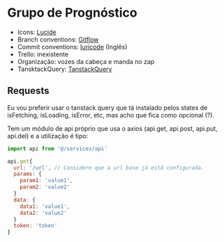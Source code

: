 # Grupo de Prognóstico 

- Icons: [Lucide](https://lucide.dev/icons/)
- Branch conventions: [Gitflow](https://danielkummer.github.io/git-flow-cheatsheet/)
- Commit conventions: [Iuricode](https://danielkummer.github.io/git-flow-cheatsheet/) (Inglês)
- Trello: inexistente
- Organização: vozes da cabeça e manda no zap
- TansktackQuery: [TanstackQuery](https://tanstack.com/query/) 

## Requests

Eu vou preferir usar o tanstack query que tá instalado pelos states de isFetching, isLoading, isError, etc, mas acho que fica como opcional (?).

Tem um módulo de api próprio que usa o axios (api.get, api.post, api.put, api.del) e a utilização é tipo:

```javascript
import api from '@/services/api'

api.get{
  url: '/url', // Considere que a url base já está configurada.
  params: {
    param1: 'value1',
    param2: 'value2'
  }
  data: {
    data1: 'value1',
    data2: 'value2'
  }
  token: 'token'
}
```